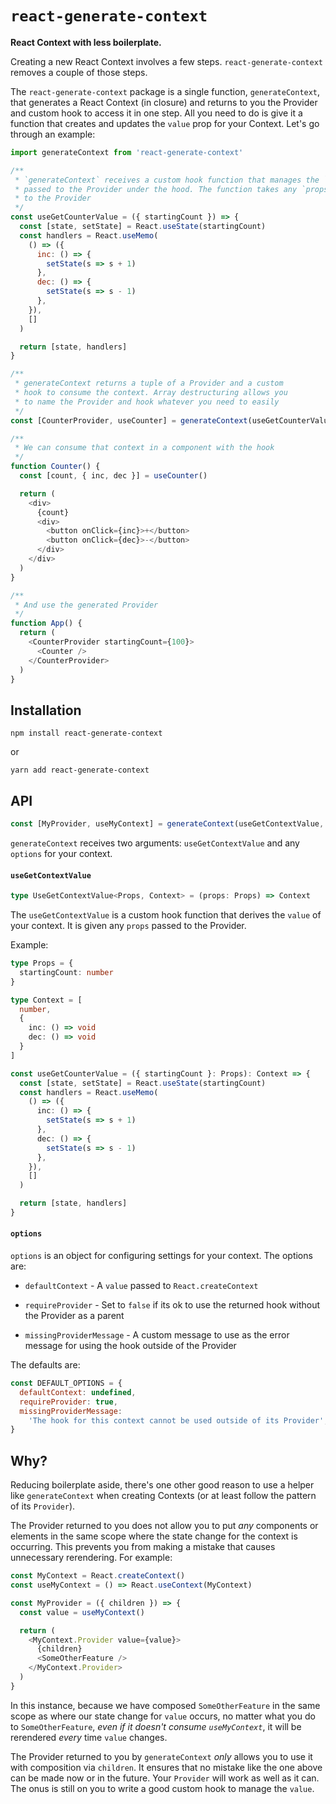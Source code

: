 # `react-generate-context`

**React Context with less boilerplate.**

Creating a new React Context involves a few steps. `react-generate-context` removes a couple of those steps.

The `react-generate-context` package is a single function, `generateContext`, that generates a React Context (in closure) and returns to you the Provider and custom hook to access it in one step. All you need to do is give it a function that creates and updates the `value` prop for your Context. Let's go through an example:

```javascript
import generateContext from 'react-generate-context'

/**
 * `generateContext` receives a custom hook function that manages the `value`
 * passed to the Provider under the hood. The function takes any `props` passed
 * to the Provider
 */
const useGetCounterValue = ({ startingCount }) => {
  const [state, setState] = React.useState(startingCount)
  const handlers = React.useMemo(
    () => ({
      inc: () => {
        setState(s => s + 1)
      },
      dec: () => {
        setState(s => s - 1)
      },
    }),
    []
  )

  return [state, handlers]
}

/**
 * generateContext returns a tuple of a Provider and a custom
 * hook to consume the context. Array destructuring allows you
 * to name the Provider and hook whatever you need to easily
 */
const [CounterProvider, useCounter] = generateContext(useGetCounterValue)

/**
 * We can consume that context in a component with the hook
 */
function Counter() {
  const [count, { inc, dec }] = useCounter()

  return (
    <div>
      {count}
      <div>
        <button onClick={inc}>+</button>
        <button onClick={dec}>-</button>
      </div>
    </div>
  )
}

/**
 * And use the generated Provider
 */
function App() {
  return (
    <CounterProvider startingCount={100}>
      <Counter />
    </CounterProvider>
  )
}
```

## Installation

```
npm install react-generate-context
```

or

```
yarn add react-generate-context
```

## API

```javascript
const [MyProvider, useMyContext] = generateContext(useGetContextValue, options)
```

`generateContext` receives two arguments: `useGetContextValue` and any `options` for your context.

#### `useGetContextValue`

```typescript
type UseGetContextValue<Props, Context> = (props: Props) => Context
```

The `useGetContextValue` is a custom hook function that derives the `value` of your context. It is given any `props` passed to the Provider.

Example:

```typescript
type Props = {
  startingCount: number
}

type Context = [
  number,
  {
    inc: () => void
    dec: () => void
  }
]

const useGetCounterValue = ({ startingCount }: Props): Context => {
  const [state, setState] = React.useState(startingCount)
  const handlers = React.useMemo(
    () => ({
      inc: () => {
        setState(s => s + 1)
      },
      dec: () => {
        setState(s => s - 1)
      },
    }),
    []
  )

  return [state, handlers]
}
```

#### `options`

`options` is an object for configuring settings for your context. The options are:

- `defaultContext` - A `value` passed to `React.createContext`

- `requireProvider` - Set to `false` if its ok to use the returned hook without the Provider as a parent

- `missingProviderMessage` - A custom message to use as the error message for using the hook outside of the Provider

The defaults are:

```javascript
const DEFAULT_OPTIONS = {
  defaultContext: undefined,
  requireProvider: true,
  missingProviderMessage:
    'The hook for this context cannot be used outside of its Provider',
}
```

## Why?

Reducing boilerplate aside, there's one other good reason to use a helper like `generateContext` when creating Contexts (or at least follow the pattern of its `Provider`).

The Provider returned to you does not allow you to put _any_ components or elements in the same scope where the state change for the context is occurring. This prevents you from making a mistake that causes unnecessary rerendering. For example:

```javascript
const MyContext = React.createContext()
const useMyContext = () => React.useContext(MyContext)

const MyProvider = ({ children }) => {
  const value = useMyContext()

  return (
    <MyContext.Provider value={value}>
      {children}
      <SomeOtherFeature />
    </MyContext.Provider>
  )
}
```

In this instance, because we have composed `SomeOtherFeature` in the same scope as where our state change for `value` occurs, no matter what you do to `SomeOtherFeature`, _even if it doesn't consume `useMyContext`_, it will be rerendered _every_ time `value` changes.

The Provider returned to you by `generateContext` _only_ allows you to use it with composition via `children`. It ensures that no mistake like the one above can be made now or in the future. Your `Provider` will work as well as it can. The onus is still on you to write a good custom hook to manage the `value`.

